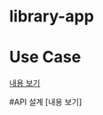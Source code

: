 # library-app






# Use Case
[내용 보기](https://github.com/sona1250aaa/library-app/wiki/Use-Case)


#API 설계
[내용 보기]
